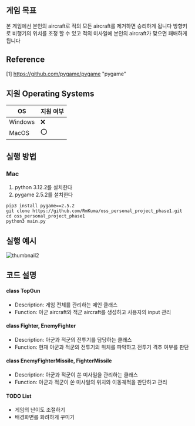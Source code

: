 ## 게임 목표

본 게임에선 본인의 aircraft로 적의 모든 aircraft를 제거하면 승리하게 됩니다
방향키로 비행기의 위치를 조정 할 수 있고 적의 미사일에 본인의 aircraft가 맞으면 패배하게 됩니다

## Reference
[1] https://github.com/pygame/pygame "pygame"

## 지원 Operating Systems
|OS| 지원 여부 |
|-----|--------|
|Windows | :x:  |
|MacOS  | :o:  |

## 실행 방법
### Mac

1. python 3.12.2를 설치한다
2. pygame 2.5.2를 설치한다
```
pip3 install pygame==2.5.2
git clone https://github.com/RmKuma/oss_personal_project_phase1.git
cd oss_personal_project_phase1
python3 main.py
```

## 실행 예시
![thumbnail2](https://github.com/KimTaeyoung-219/oss_personal_project/assets/65494946/0e9c2f90-6544-4b90-a9a0-8631799bedaf)


## 코드 설명
#### class TopGun
- Description: 게임 전체를 관리하는 메인 클래스
- Function: 아군 aircraft와 적군 aircraft를 생성하고 사용자의 input 관리

#### class Fighter, EnemyFighter
- Description: 아군과 적군의 전투기를 담당하는 클래스
- Function: 현재 아군과 적군의 전투기의 위치를 파악하고 전투기 격추 여부를 판단

#### class EnemyFighterMissile, FighterMissile
- Description: 아군과 적군이 쏜 미사일을 관리하는 클래스
- Function: 아군과 적군이 쏜 미사일의 위치와 이동궤적을 판단하고 관리

#### TODO List
 * 게임의 난이도 조절하기
 * 배경화면를 화려하게 꾸미기
